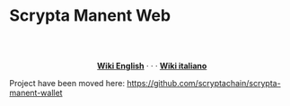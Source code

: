# Scrypta Manent Web

<p><a href="https://camo.githubusercontent.com/4e892209b4b1e2d1a773ec97e544a92f068a6f0b/68747470733a2f2f6d69726f2e6d656469756d2e636f6d2f6d61782f333136382f312a31674778414b57714b5135577a635170755f766932412e6a706567" target="_blank" rel="noopener noreferrer"><img style="display: block; margin-left: auto; margin-right: auto;" src="https://camo.githubusercontent.com/4e892209b4b1e2d1a773ec97e544a92f068a6f0b/68747470733a2f2f6d69726f2e6d656469756d2e636f6d2f6d61782f333136382f312a31674778414b57714b5135577a635170755f766932412e6a706567" alt="" data-canonical-src="https://miro.medium.com/max/3168/1*1gGxAKWqKQ5WzcQpu_vi2A.jpeg" /></a></p>
<p style="text-align: center;">&nbsp;</p>
<p style="text-align: center;">&nbsp;<a title="English &mdash; Scrypta Wiki" href="https://en.scrypta.wiki/dapps/manent-web.html" target="_blank" rel="nofollow noopener"><strong>Wiki English</strong></a>&nbsp;&middot; &middot; &middot;&nbsp;<a title="Italiano &mdash; Scrypta Wiki" href="https://en.scrypta.wiki/dapps/manent-web.html" target="_blank" rel="nofollow noopener"><strong>Wiki italiano</strong></a></p>

Project have been moved here: https://github.com/scryptachain/scrypta-manent-wallet